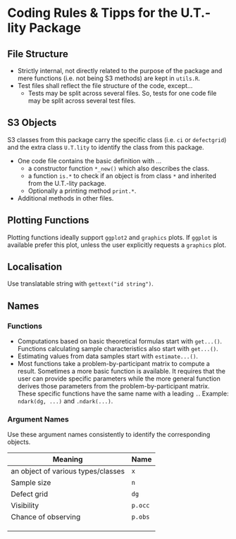 # Coding Rules & Tipps for the U.T.-lity Package

## File Structure

* Strictly internal, not directly related to the purpose of the package and mere functions (i.e. not being S3 methods) are kept in `utils.R`.
* Test files shall reflect the file structure of the code, except...
  * Tests may be split across several files. So, tests for one code file may be split across several test files.


## S3 Objects

S3 classes from this package carry the specific class (i.e. `ci` or `defectgrid`) and the extra class `U.T.lity` to identify the class from this package.

* One code file contains the basic definition with ...
  * a constructor function `*_new()` which also describes the class.
  * a function `is.*` to check if an object is from class `*` and inherited from the U.T.-lity package.
  * Optionally a printing method `print.*`.
* Additional methods in other files.

## Plotting Functions

Plotting functions ideally support `ggplot2` and `graphics` plots. If `ggplot` is available prefer this plot, unless the user explicitly requests a `graphics` plot.


## Localisation

Use translatable string with `gettext("id string")`.



## Names

### Functions

* Computations based on basic theoretical formulas start with `get...()`. Functions calculating sample characteristics also start with `get...()`.
* Estimating values from data samples start with `estimate...()`.
* Most functions take a problem-by-participant matrix to compute a result. Sometimes a more basic function is available. It requires that the user can provide specific parameters while the more general function derives those parameters from the problem-by-participant matrix. These specific functions have the same name with a leading `.`. Example: `ndark(dg, ...)` and `.ndark(...)`.


### Argument Names

Use these argument names consistently to identify the corresponding objects.

| Meaning | Name |
|---|---|
| an object of various types/classes | `x` |
| Sample size | `n` |
| Defect grid | `dg` |
| Visibility  | `p.occ` |
| Chance of observing | `p.obs` |
|| |
|| |
|| |



